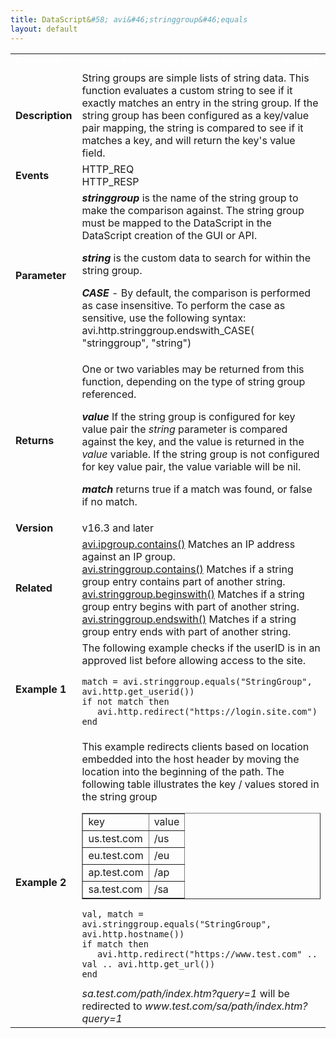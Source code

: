 ```yaml
---
title: DataScript&#58; avi&#46;stringgroup&#46;equals
layout: default
---
```

<table class="table table-hover table table-bordered table-hover">  
<tbody>          
<tr>   
<td><span style="color: white; font-size: medium;"><strong>Function</strong></span></td>
<td><span style="color: white; font-size: medium;"><b>avi.http.stringgroup.equals( stringgroup, string )</b></span></td>
</tr>
<tr>   
<td><span style="font-size: medium;"><strong>Description</strong></span></td>
<td>String groups are simple lists of string data.  This function evaluates a custom string to see if it exactly matches an entry in the string group.  If the string group has been configured as a key/value pair mapping, the string is compared to see if it matches a key, and will return the key's value field.</td>
</tr>
<tr>   
<td><span style="font-size: medium;"><strong>Events</strong></span></td>
<td>HTTP_REQ<br> HTTP_RESP</td>
</tr>
<tr>   
<td><span style="font-size: medium;"><strong>Parameter</strong></span></td>
<td><strong><em>stringgroup </em></strong>is the name of the string group to make the comparison against.  The string group must be mapped to the DataScript in the DataScript creation of the GUI or API.<p></p> <p><strong><em>string</em> </strong>is the custom data to search for within the string group.</p> <p><strong><em>CASE</em></strong> - By default, the comparison is performed as case insensitive.  To perform the case as sensitive, use the following syntax:  avi.http.stringgroup.endswith_CASE( "stringgroup", "string")</p></td>
</tr>
<tr>   
<td><span style="font-size: medium;"><strong>Returns</strong></span></td>
<td>One or two variables may be returned from this function, depending on the type of string group referenced.<p></p> <p><strong><em>value</em> </strong>If the string group is configured for key value pair the <em>string</em> parameter is compared against the key, and the value is returned in the <em>value</em> variable.  If the string group is not configured for key value pair, the value variable will be nil.</p> <p><strong><em>match</em> </strong>returns true if a match was found, or false if no match.</p></td>
</tr>
<tr>   
<td><span style="font-size: medium;"><strong>Version</strong></span></td>
<td>v16.3 and later</td>
</tr>
<tr>   
<td><span style="font-size: medium;"><strong>Related</strong></span></td>
<td><a href="/docs/16.3/datascript-avi-ipgroup-contains/">avi.ipgroup.contains()</a><strong><em> </em></strong>Matches an IP address against an IP group.<br> <a href="/docs/16.3/datascript-avi-stringgroup-contains/">avi.stringgroup.contains()</a><strong><em> </em></strong>Matches if a string group entry contains part of another string.<br> <a href="/docs/16.3/datascript-string-beginswith/">avi.stringgroup.beginswith()</a><strong><em> </em></strong>Matches if a string group entry begins with part of another string.<br> <a href="/docs/16.3/datascript-string-endswith/">avi.stringgroup.endswith()</a><strong><em> </em></strong>Matches if a string group entry ends with part of another string.</td>
</tr>
<tr>   
<td><span style="font-size: medium;"><strong>Example 1</strong></span></td>
<td>The following example checks if the userID is in an approved list before allowing access to the site.<p></p> 
<!-- Crayon Syntax Highlighter v2.7.1 --> <pre><code class="language-lua">match = avi.stringgroup.equals("StringGroup", avi.http.get_userid())
if not match then
   avi.http.redirect("https://login.site.com")
end</code></pre> 
<!-- [Format Time: 0.0007 seconds] --> <p> </p></td>
</tr>
<tr>   
<td><span style="font-size: medium;"><strong>Example 2</strong></span></td>
<td>This example redirects clients based on location embedded into the host header by moving the location into the beginning of the path.  The following table illustrates the key / values stored in the string group<p></p> 
<table border="1"> 
 <tbody> 
  <tr> 
   <td>key</td> 
   <td>value</td> 
  </tr> 
  <tr> 
   <td>us.test.com</td> 
   <td>/us</td> 
  </tr> 
  <tr> 
   <td>eu.test.com</td> 
   <td>/eu</td> 
  </tr> 
  <tr> 
   <td>ap.test.com</td> 
   <td>/ap</td> 
  </tr> 
  <tr> 
   <td>sa.test.com</td> 
   <td>/sa</td> 
  </tr> 
 </tbody> 
</table> 
<!-- Crayon Syntax Highlighter v2.7.1 --> <pre><code class="language-lua">val, match = avi.stringgroup.equals("StringGroup", avi.http.hostname())
if match then
   avi.http.redirect("https://www.test.com" .. val .. avi.http.get_url())
end</code></pre> 
<!-- [Format Time: 0.0008 seconds] --> <i>sa.test.com/path/index.htm?query=1</i> will be redirected to <i>www.test.com/sa/path/index.htm?query=1</i></td>
</tr>
</tbody>
</table> 